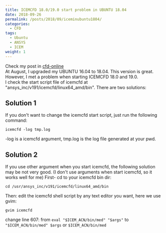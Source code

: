 ```yaml
---
title: ICEMCFD 18.0/19.0 start problem in UBUNTU 18.04
date: 2018-09-26
permalink: /posts/2018/09/iceminubuntu1804/
categories:
  - CFD
tags:
  - Ubuntu
  - ANSYS
  - ICEM
weight: 1
---
```

Check my post in [cfd-online](https://www.cfd-online.com/Forums/ansys/203041-installation-ansys-19-ubuntu-18-4-a.html#6)  
At August, I upgraded my UBUNTU 16.04 to 18.04. This version is great.  
However, I met a problem when starting ICEMCFD 18.0 and 19.0.  
I check the start script file of icemcfd at "ansys_inc/v191/icemcfd/linux64_amd/bin". There are two solutions: 

## Solution 1
If you don't want to change the icemcfd start script, just run the following command:  
```shell
icemcfd -log tmp.log
```
-log is a icemcfd argument, tmp.log is the log file generated at your pwd.

## Solution 2
If you use other argument when you start icemcfd, the following solution may be not very good. (I don't use arguments when start icemcfd, so it works well for me)
First- cd to your icemcfd bin dir:
```shell
cd /usr/ansys_inc/v191/icemcfd/linux64_amd/bin
```
Then: edit the icemcfd shell script by any text editor you want, here we use gvim:
```shell
gvim icemcfd
```
change line 607:
from 
`eval "$ICEM_ACN/bin/med" "$args"` 
to
`"$ICEM_ACN/bin/med" $args` or `$ICEM_ACN/bin/med`
